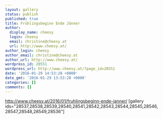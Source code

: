 ```yaml
---
layout: gallery
status: publish
published: true
title: Frühlingsbeginn Ende Jänner
author:
  display_name: cheesy
  login: cheesy
  email: christine@cheesy.at
  url: http://www.cheesy.at/
author_login: cheesy
author_email: christine@cheesy.at
author_url: http://www.cheesy.at/
wordpress_id: 28551
wordpress_url: http://www.cheesy.at/?page_id=28551
date: '2016-01-29 14:53:28 +0000'
date_gmt: '2016-01-29 13:53:28 +0000'
categories: []
comments: []
---
```

http://www.cheesy.at/2016/01/fruhlingsbeginn-ende-janner/
[gallery ids="28537,28538,28539,28540,28541,28542,28543,28544,28545,28546,28547,28548,28549,28536"]
